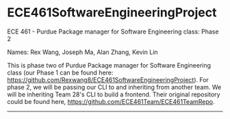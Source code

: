 # ECE461SoftwareEngineeringProject
ECE 461 - Purdue Package manager for Software Engineering class: Phase 2

Names: Rex Wang, Joseph Ma, Alan Zhang, Kevin Lin

This is phase two of Purdue Package manager for Software Engineering class (our Phase 1 can be found here: https://github.com/Rexwang8/ECE461SoftwareEngineeringProject).
For phase 2, we will be passing our CLI to and inheriting from another team. We will be inheriting Team 28's CLI to build a frontend. Their original repository could be found here, https://github.com/ECE461Team/ECE461TeamRepo.

---
